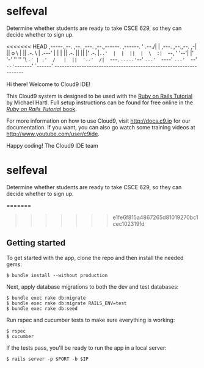 # selfeval
Determine whether students are ready to take CSCE 629, so they can decide whether to sign up.

<<<<<<< HEAD
    ,-----.,--.                  ,--. ,---.   ,--.,------.  ,------.
    '  .--./|  | ,---. ,--.,--. ,-|  || o   \  |  ||  .-.  \ |  .---'
    |  |    |  || .-. ||  ||  |' .-. |`..'  |  |  ||  |  \  :|  `--,
    '  '--'\|  |' '-' ''  ''  '\ `-' | .'  /   |  ||  '--'  /|  `---.
     `-----'`--' `---'  `----'  `---'  `--'    `--'`-------' `------'
    -----------------------------------------------------------------


Hi there! Welcome to Cloud9 IDE!

This Cloud9 system is designed to be used with the [Ruby on Rails Tutorial](http://www.railstutorial.org/) by Michael Hartl. Full setup instructions can be found for free online in the [*Ruby on Rails Tutorial* book](http://www.railstutorial.org/book).

For more information on how to use Cloud9, visit http://docs.c9.io for our documentation. If you want, you can also go watch some training videos at
http://www.youtube.com/user/c9ide.

Happy coding!
The Cloud9 IDE team


# selfeval
Determine whether students are ready to take CSCE 629, so they can decide whether to sign up.

=======
>>>>>>> e1fe6f815a4867265d81019270bc1cec102319fd
## Getting started

To get started with the app, clone the repo and then install the needed gems:

```
$ bundle install --without production
```

Next, apply database migrations to both the dev and test databases:

```
$ bundle exec rake db:migrate
$ bundle exec rake db:migrate RAILS_ENV=test
$ bundle exec rake db:seed
```

Run rspec and cucumber tests to make sure everything is working:

```
$ rspec
$ cucumber
```

If the tests pass, you'll be ready to run the app in a local server:

```
$ rails server -p $PORT -b $IP
```


